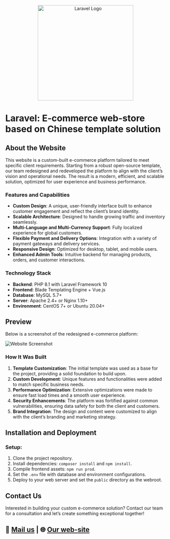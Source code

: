 <p align="center" style="display: flex; justify-content: center; align-items: center;">
  <a href="https://laravel.com" target="_blank">
    <img src="https://raw.githubusercontent.com/laravel/art/master/logo-lockup/5%20SVG/2%20CMYK/1%20Full%20Color/laravel-logolockup-cmyk-red.svg" width="300" alt="Laravel Logo">
  </a>
</p>

# Laravel: E-commerce web-store based on Chinese template solution

## **About the Website**

This website is a custom-built e-commerce platform tailored to meet specific client requirements. Starting from a robust open-source template, our team redesigned and redeveloped the platform to align with the client’s vision and operational needs. The result is a modern, efficient, and scalable solution, optimized for user experience and business performance.

### **Features and Capabilities**

- **Custom Design**: A unique, user-friendly interface built to enhance customer engagement and reflect the client’s brand identity.
- **Scalable Architecture**: Designed to handle growing traffic and inventory seamlessly.
- **Multi-Language and Multi-Currency Support**: Fully localized experience for global customers.
- **Flexible Payment and Delivery Options**: Integration with a variety of payment gateways and delivery services.
- **Responsive Design**: Optimized for desktop, tablet, and mobile users.
- **Enhanced Admin Tools**: Intuitive backend for managing products, orders, and customer interactions.

### **Technology Stack**

- **Backend**: PHP 8.1 with Laravel Framework 10
- **Frontend**: Blade Templating Engine + Vue.js
- **Database**: MySQL 5.7+
- **Server**: Apache 2.4+ or Nginx 1.10+
- **Environment**: CentOS 7+ or Ubuntu 20.04+

## **Preview**
Below is a screenshot of the redesigned e-commerce platform:

![Website Screenshot](https://all4it.org/storage/eshop.jpg "Website Screenshot")

### **How It Was Built**

1. **Template Customization**: The initial template was used as a base for the project, providing a solid foundation to build upon.
2. **Custom Development**: Unique features and functionalities were added to match specific business needs.
3. **Performance Optimization**: Extensive optimizations were made to ensure fast load times and a smooth user experience.
4. **Security Enhancements**: The platform was fortified against common vulnerabilities, ensuring data safety for both the client and customers.
5. **Brand Integration**: The design and content were customized to align with the client’s branding and marketing strategy.


## **Installation and Deployment**

### Setup:
1. Clone the project repository.
2. Install dependencies: `composer install` and `npm install`.
3. Compile frontend assets: `npm run prod`.
4. Set the `.env` file with database and environment configurations.
5. Deploy to your web server and set the `public` directory as the webroot.

## **Contact Us**

Interested in building your custom e-commerce solution? Contact our team for a consultation and let’s create something exceptional together!

## 💼 [Mail us](mailto:info@all4it.org) | 🌐 [Our web-site](https://all4it.org/)
